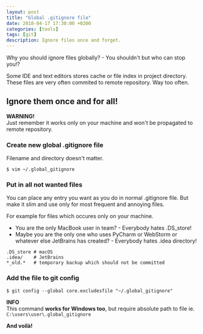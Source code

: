 ```yaml
---
layout: post
title: "Global .gitignore file"
date: 2018-04-17 17:30:00 +0200
categories: [tools]
tags: [git]
description: Ignore files once and forget.
---
```


Why you should ignore files globally? - You shouldn't but who can stop you!?

Some IDE and text editors stores cache or file index in project directory.
These files are very often commited to remote repository. Way too often.

## Ignore them once and for all!

<div class="alert alert-warning" role="alert">
    <i class="fas fa-exclamation-triangle"></i> <strong>WARNING!</strong> <br>
    Just remember it works only on your machine and won't be propagated
    to remote repository.
</div>

### Create new global .gitignore file

Filename and directory doesn't matter.

```console
$ vim ~/.global_gitignore
```

### Put in all not wanted files

You can place any entry you want as you do in normal .gitignore file.
But make it slim and use only for most frequent and annoying files.

For example for files which occures only on your machine.

- You are the only MacBook user in team? - Everybody hates .DS_store!
- Maybe you are the only one who uses PyCharm or WebStorm or whatever
  else JetBrains has created? - Everybody hates .idea directory!

```text
.DS_store # macOS
.idea/    # JetBrains
*_old.*   # temporary backup which should not be committed
```

### Add the file to git config

```console
$ git config --global core.excludesfile "~/.global_gitignore"
```

<div class="alert alert-info" role="alert">
    <i class="fas fa-info-circle"></i> <strong>INFO</strong> <br>
    This command <strong>works for Windows too</strong>,
    but require absolute path to file ie.
    <code>C:\users\user\.global_gitignore</code>
</div>

**And voilà!**
